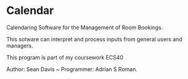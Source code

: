 # Calendar
Calendaring Software for the Management of Room Bookings.

This sotware can interpret and process inputs from general users and managers.

This program is part of my coursework ECS40

Author: Sean Davis ~ Programmer: Adrian S Roman.
